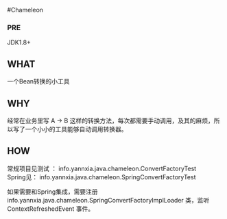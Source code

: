 #Chameleon


### PRE
JDK1.8+



## WHAT
一个Bean转换的小工具


## WHY
经常在业务里写 A -> B 这样的转换方法，每次都需要手动调用，及其的麻烦，所以写了一个小小的工具能够自动调用转换器。


## HOW
常规项目见测试 ： info.yannxia.java.chameleon.ConvertFactoryTest   
Spring见： info.yannxia.java.chameleon.SpringConvertFactoryTest   


如果需要和Spring集成，需要注册 info.yannxia.java.chameleon.SpringConvertFactoryImplLoader 类，监听ContextRefreshedEvent 事件。